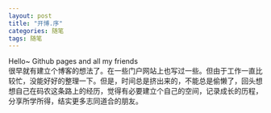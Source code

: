 ```yaml
---
layout: post
title: "开博.序"
categories: 随笔
tags: 随笔
---
```


Hello~ Github pages and all my friends
<br />
很早就有建立个博客的想法了。在一些门户网站上也写过一些。但由于工作一直比较忙，没能好好的整理一下。但是，时间总是挤出来的，不能总是偷懒了，回头想想自己在码农这条路上的经历，觉得有必要建立个自己的空间，记录成长的历程，分享所学所得，结实更多志同道合的朋友。
<br />
<br />
